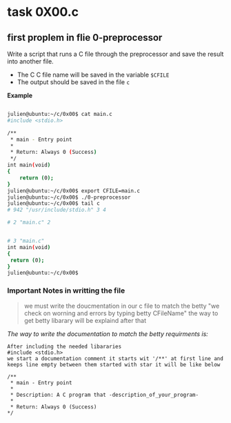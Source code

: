 # task 0X00.c

## first proplem in flie 0-preprocessor

 Write a script that runs a C file through the preprocessor and save the result into another file.
 - The C C file name will be saved in the variable `$CFILE`
 - The output should be saved in the file `c`

**Example**
```bash

julien@ubuntu:~/c/0x00$ cat main.c 
#include <stdio.h>

/**
 * main - Entry point
 *
 * Return: Always 0 (Success)
 */
int main(void)
{
    return (0);
}
julien@ubuntu:~/c/0x00$ export CFILE=main.c
julien@ubuntu:~/c/0x00$ ./0-preprocessor 
julien@ubuntu:~/c/0x00$ tail c
# 942 "/usr/include/stdio.h" 3 4

# 2 "main.c" 2


# 3 "main.c"
int main(void)
{
 return (0);
}
julien@ubuntu:~/c/0x00$ 

```


### Important Notes in writting the file

> we must write the doucmentation in our c file to match the betty 
"we check on worning and errors by typing betty CFileName"
the way to get betty libarary will be explaind after that

*The way to write the documentation to match the betty requirments is:*

```
After including the needed libararies
#include <stdio.h>
we start a documentation comment it starts wit '/**' at first line and keeps line empty between them started with star it will be like below

/**
 * main - Entry point
 *
 * Description: A C program that -description_of_your_program-
 *
 * Return: Always 0 (Success)
*/
```
